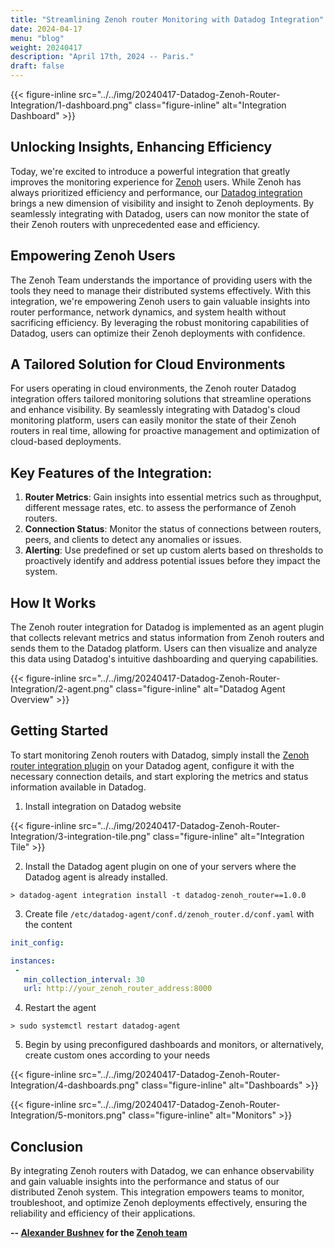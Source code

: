 ```yaml
---
title: "Streamlining Zenoh router Monitoring with Datadog Integration"
date: 2024-04-17
menu: "blog"
weight: 20240417
description: "April 17th, 2024 -- Paris."
draft: false
---
```


{{< figure-inline
    src="../../img/20240417-Datadog-Zenoh-Router-Integration/1-dashboard.png"
    class="figure-inline"
    alt="Integration Dashboard" >}}

## Unlocking Insights, Enhancing Efficiency

Today, we're excited to introduce a powerful integration that greatly improves  the monitoring experience for [Zenoh](https://zenoh.io/) users. While Zenoh has always prioritized efficiency and performance, our [Datadog integration](https://docs.datadoghq.com/integrations/zenoh_router/) brings a new dimension of visibility and insight to Zenoh deployments. By seamlessly integrating with Datadog, users can now monitor the state of their Zenoh routers with unprecedented ease and efficiency.

## Empowering Zenoh Users

The Zenoh Team  understands the importance of providing users with the tools they need to manage their distributed systems effectively. With this integration, we're empowering Zenoh users to gain valuable insights into router performance, network dynamics, and system health without sacrificing efficiency. By leveraging the robust monitoring capabilities of Datadog, users can optimize their Zenoh deployments with confidence.

## A Tailored Solution for Cloud Environments

For users operating in cloud environments, the Zenoh router Datadog integration offers tailored monitoring solutions that streamline operations and enhance visibility. By seamlessly integrating with Datadog's cloud monitoring platform, users can easily monitor the state of their Zenoh routers in real time, allowing for proactive management and optimization of cloud-based deployments.

## Key Features of the Integration:

1. **Router Metrics**: Gain insights into essential metrics such as throughput, different message rates, etc. to assess the performance of Zenoh routers.
2. **Connection Status**: Monitor the status of connections between routers, peers, and clients to detect any anomalies or issues.
3. **Alerting**: Use predefined or set up custom alerts based on thresholds to proactively identify and address potential issues before they impact the system.

## How It Works

The Zenoh router integration for Datadog is implemented as an agent plugin that collects relevant metrics and status information from Zenoh routers and sends them to the Datadog platform. Users can then visualize and analyze this data using Datadog's intuitive dashboarding and querying capabilities.

{{< figure-inline
    src="../../img/20240417-Datadog-Zenoh-Router-Integration/2-agent.png"
    class="figure-inline"
    alt="Datadog Agent Overview" >}}

## Getting Started

To start monitoring Zenoh routers with Datadog, simply install the [Zenoh router integration plugin](https://docs.datadoghq.com/integrations/zenoh_router/) on your Datadog agent, configure it with the necessary connection details, and start exploring the metrics and status information available in Datadog.

1. Install integration on Datadog website

{{< figure-inline
    src="../../img/20240417-Datadog-Zenoh-Router-Integration/3-integration-tile.png"
    class="figure-inline"
    alt="Integration Tile" >}}

2. Install the Datadog agent plugin on one of your servers where the Datadog agent is already installed.

```console
> datadog-agent integration install -t datadog-zenoh_router==1.0.0
```

3. Create file `/etc/datadog-agent/conf.d/zenoh_router.d/conf.yaml` with the content

```yaml
init_config:

instances:
 -
   min_collection_interval: 30
   url: http://your_zenoh_router_address:8000
```

4. Restart the agent

```console
> sudo systemctl restart datadog-agent
```

5. Begin by using preconfigured dashboards and monitors, or alternatively, create custom ones according to your needs

{{< figure-inline
    src="../../img/20240417-Datadog-Zenoh-Router-Integration/4-dashboards.png"
    class="figure-inline"
    alt="Dashboards" >}}

{{< figure-inline
    src="../../img/20240417-Datadog-Zenoh-Router-Integration/5-monitors.png"
    class="figure-inline"
    alt="Monitors" >}}

## Conclusion

By integrating Zenoh routers with Datadog, we can enhance observability and gain valuable insights into the performance and status of our distributed Zenoh system. This integration empowers teams to monitor, troubleshoot, and optimize Zenoh deployments effectively, ensuring the reliability and efficiency of their applications.

**-- [Alexander Bushnev](https://github.com/sashacmc) for the [Zenoh team](https://github.com/orgs/eclipse-zenoh/people)**
